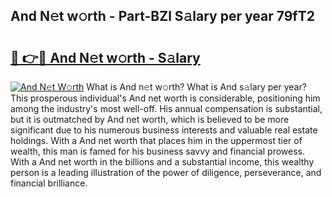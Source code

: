 ## And N𝚎t w𝚘rth - Part-BZl S𝚊lary per year 79fT2

# <h2><a href="http://gc3nvh2.nevu.top/?p=And">🔗 👉🔴 And N𝚎t w𝚘rth - S𝚊lary</a></h2>

[![And N𝚎t W𝚘rth](https://i.imgur.com/Oavwk0R.jpeg)](http://gc3nvh2.nevu.top/?p=And)
What is And n𝚎t w𝚘rth? What is And s𝚊lary per year?
This prosperous individual's And net worth is considerable, positioning him among the industry's most well-off. His annual compensation is substantial, but it is outmatched by And net worth, which is believed to be more significant due to his numerous business interests and valuable real estate holdings. With a And net worth that places him in the uppermost tier of wealth, this man is famed for his business savvy and financial prowess. With a And net worth in the billions and a substantial income, this wealthy person is a leading illustration of the power of diligence, perseverance, and financial brilliance.
